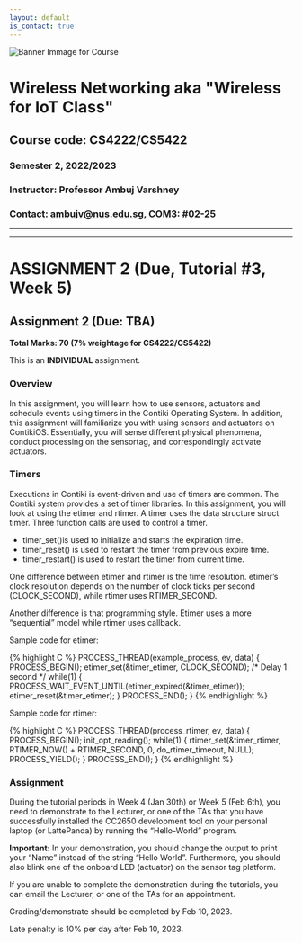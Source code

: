 ```yaml
---
layout: default
is_contact: true
---
```


![Banner Immage for Course](cs4222_banner.png)  

# Wireless Networking aka "Wireless for IoT Class"
## Course code: CS4222/CS5422  
### Semester 2, 2022/2023
### Instructor: Professor Ambuj Varshney
### Contact: [ambujv@nus.edu.sg](mailto:ambujv@nus.edu.sg), COM3: #02-25     

----
****

# ASSIGNMENT 2 (Due, Tutorial #3, Week 5)


## Assignment 2 (Due: TBA)

**Total Marks: 70 (7% weightage for CS4222/CS5422)**
 
This is an **INDIVIDUAL** assignment. 


### Overview

In this assignment, you will learn how to use sensors,  actuators and schedule events using timers in the Contiki Operating System. In addition, this assignment will familiarize you with using sensors and actuators on ContikiOS. Essentially, you will sense different physical phenomena, conduct processing on the sensortag, and correspondingly activate actuators.

### Timers

Executions in Contiki is event-driven and use of timers are common. The Contiki system provides a set of timer libraries. In this assignment, you will look at using the etimer and rtimer. A timer uses the data structure struct timer. Three function calls are used to control a timer.

* timer_set()is used to initialize and starts the expiration time.
* timer_reset() is used to restart the timer from previous expire time.
* timer_restart() is used to restart the timer from current time.

One difference between etimer and rtimer is the time resolution. etimer’s clock resolution depends on the number of clock ticks per second (CLOCK_SECOND), while rtimer uses RTIMER_SECOND.

Another difference is that programming style. Etimer uses a more “sequential” model while rtimer uses callback.

Sample code for etimer:

{% highlight C %}
PROCESS_THREAD(example_process, ev, data)
{
PROCESS_BEGIN();
etimer_set(&timer_etimer, CLOCK_SECOND); /* Delay 1 second
*/
while(1) {
PROCESS_WAIT_EVENT_UNTIL(etimer_expired(&timer_etimer));
etimer_reset(&timer_etimer);
}
PROCESS_END();
}
{% endhighlight %}

Sample code for rtimer:

{% highlight C %}
PROCESS_THREAD(process_rtimer, ev, data)
{
PROCESS_BEGIN();
init_opt_reading();
while(1) {
rtimer_set(&timer_rtimer, RTIMER_NOW() + RTIMER_SECOND, 0,
do_rtimer_timeout, NULL);
PROCESS_YIELD();
}
PROCESS_END();
}
{% endhighlight %}


### Assignment

During the tutorial periods in Week 4 (Jan 30th) or Week 5 (Feb 6th), you need to demonstrate to the  Lecturer, or one of the TAs that you have successfully installed the CC2650 development tool on your personal laptop (or LattePanda) by running the “Hello-World” program. 
 
**Important:** In your demonstration, you should change the output to print your “Name” instead of  the string “Hello World”. Furthermore, you should also blink one of the onboard LED (actuator) on the sensor tag platform.

If you are unable to complete the demonstration during the tutorials, you can email the Lecturer, or one of the TAs for an appointment. 
 
Grading/demonstrate should be completed by Feb 10, 2023.  
 
Late penalty is 10% per day after Feb 10, 2023.








